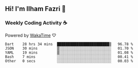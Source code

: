 ## Hi! I'm Ilham Fazri 👋

### Weekly Coding Activity ☕
Powered by [WakaTime](https://wakatime.com/) ♡
<!--START_SECTION:waka-->

```text
Dart    28 hrs 34 mins  ████████████████████████▒   96.78 %
JSON    30 mins         ▒░░░░░░░░░░░░░░░░░░░░░░░░   01.70 %
YAML    19 mins         ▒░░░░░░░░░░░░░░░░░░░░░░░░   01.08 %
Bash    7 mins          ░░░░░░░░░░░░░░░░░░░░░░░░░   00.41 %
Other   0 secs          ░░░░░░░░░░░░░░░░░░░░░░░░░   00.03 %
```

<!--END_SECTION:waka-->
